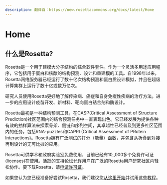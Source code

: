 ```yaml
---
description: 翻译自：https://new.rosettacommons.org/docs/latest/Home
---
```


# Home

## 什么是Rosetta?

Rosetta是一个用于建模大分子结构的综合软件套件。作为一个灵活多用途应用程序，它包括用于蛋白和核酸的结构预测、设计和重建模的工具。自1998年以来， Rosetta网络服务器已经运行了数十亿次结构预测和蛋白质设计模拟，并且在超级计算集群上运行了数十亿或数万亿次。

研究人员使用Rosetta更好地了解传染病、癌症和自身免疫性疾病的治疗方法。进一步的应用设计疫苗开发、新材料、靶向蛋白结合剂和酶设计。

Rosetta最初是一种结构预测工具，在CASP(Critical Assessment of Structure Prediction)社区范围内的结合预测任务中一直表现出色。它已经发展为提供各种有效的抽样算法来探索骨架、侧链和序列空间，其卓越性已经普及到更多社区范围内的任务，包括RNA-puzzles和CAPRI (Critical Assessment of PRotein Interactions)。Rosetta拥有广泛测试的打分（能量）函数，并包含从折叠到对接再到设计的无可比拟的应用。

Rosetta可供学术和政府实验室免费使用，目前已经有10,,000多个免费许可证(licenses)在使用。活跃的支持论坛允许用户在广泛的Rosetta用户研究社区内轻松协作。要下载Rosetta，请[申请许可证](http://c4c.uwc4c.com/express\_license\_technologies/rosetta)。

如果您认为您已经准备好尝试Rosetta，我们建议您[从这里开始](https://new.rosettacommons.org/docs/latest/getting\_started/Getting-Started)并试用这些[教程](https://www.rosettacommons.org/demos/latest/Home#tutorials)。
